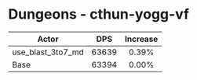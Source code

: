 # Dungeons - cthun-yogg-vf
| Actor | DPS | Increase |
|---|:---:|:---:|
|use_blast_3to7_md|63639|0.39%|
|Base|63394|0.00%|
